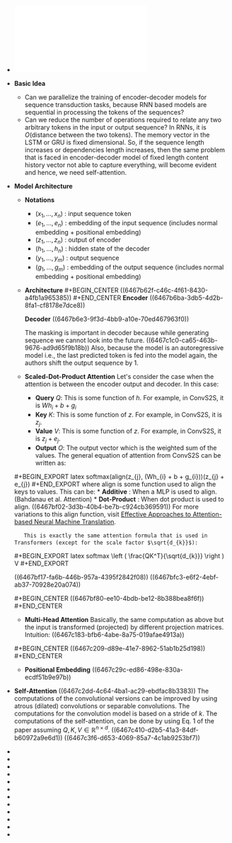 - ![Attention Is All You Need](../assets/1706.03762_1684517468103_0.pdf)
- **Basic Idea**
  * Can we parallelize the training of encoder-decoder models for sequence transduction tasks, because RNN based models are sequential in processing the tokens of the sequences?
  * Can we reduce the number of operations required to relate any two arbitrary tokens in the input or output sequence? In RNNs, it is $O$(distance between the two tokens). The memory vector in the LSTM or GRU is fixed dimensional. So, if the sequence length increases or dependencies length increases, then the same problem that is faced in encoder-decoder model of fixed length content history vector not able to capture everything, will become evident and hence, we need self-attention.
- **Model Architecture**
  * **Notations**
      * $(x_{1}, ..., x_{n})$ : input sequence token
      * $(e_{1}, ..., e_{n})$ : embedding of the input sequence (includes normal embedding + positional embedding)
      * $(z_{1}, ..., z_{n})$ : output of encoder
      * $(h_{1}, ..., h_{n})$ : hidden state of the decoder
      * $(y_{1}, ..., y_{m})$ : output sequence
      * $(g_{1}, ..., g_{m})$ : embedding of the output sequence (includes normal embedding + positional embedding)
  * **Architecture**
  #+BEGIN_CENTER
  ((6467b62f-c46c-4f61-8430-a4fb1a965385))
  #+END_CENTER 
      **Encoder**
      ((6467b6ba-3db5-4d2b-8fa1-cf8178e7dce8))
       
       **Decoder**
       ((6467b6e3-9f3d-4bb9-a10e-70ed467963f0))
  
       The masking is important in decoder because while generating sequence we cannot look into the future. ((6467c1c0-ca65-463b-9676-ad9d65f9b18b)) Also, because the model is an autoregressive model i.e., the last predicted token is fed into the model again, the authors shift the output sequence by 1.
  
  * **Scaled-Dot-Product Attention**
     Let's consider the case when the attention is between the encoder output and decoder. In this case:
      * **Query** $Q$: This is some function of $h$. For example, in ConvS2S, it is $Wh_{i} + b + g_{i}$
      * **Key** $K$: This is some function of $z$. For example, in ConvS2S, it is $z_{j}$.
      * **Value** $V$: This is some function of $z$. For example, in ConvS2S, it is $z_{j} + e_{j}$.
      * **Output** $O$: The output vector which is the weighted sum of the values.
     The general equation of attention from ConvS2S can be written as:
  
  #+BEGIN_EXPORT latex
  softmax(align(z_{j}, (Wh_{i} + b + g_{i}))(z_{j} + e_{j})
  #+END_EXPORT
           where align is some function used to align the keys to values. This can be:
              * **Additive** : When a MLP is used to align. (Bahdanau et al. Attention)
              * **Dot-Product** : When dot product is used to align.
  ((6467bf02-3d3b-40b4-be7b-c924cb369591))
           For more variations to this align function, visit [Effective Approaches to Attention-based Neural Machine Translation](https://arxiv.org/abs/1508.04025).
  
         This is exactly the same attention formula that is used in Transformers (except for the scale factor $\sqrt{d_{k}}$):
  
  #+BEGIN_EXPORT latex
  softmax \left ( \frac{QK^T}{\sqrt{d_{k}}} \right ) V
  #+END_EXPORT
  
  ((6467bf17-fa6b-446b-957a-4395f2842f08))
  ((6467bfc3-e6f2-4ebf-ab37-70928e20a074))
  
  #+BEGIN_CENTER
  ((6467bf80-ee10-4bdb-be12-8b388bea8f6f))
  #+END_CENTER
  
  * **Multi-Head Attention**
  Basically, the same computation as above but the input is transformed (projected) by different projection matrices. Intuition: ((6467c183-bfb6-4abe-8a75-019afae4913a))
  
  
  #+BEGIN_CENTER
  ((6467c209-d89e-41e7-8962-51ab1b25d198))
  #+END_CENTER
  
  * **Positional Embedding**
  ((6467c29c-ed86-498e-830a-ecdf51b9e97b))
- **Self-Attention**
  ((6467c2dd-4c64-4ba1-ac29-ebdfac8b3383))
  The computations of the convolutional versions can be improved by using atrous (dilated) convolutions or separable convolutions. The computations for the convolution model is based on a stride of $k$. The computations of the self-attention, can be done by using Eq. 1 of the paper assuming $Q, K, V \in \mathbb{R}^{n \times d}$.
  ((6467c410-d2b5-41a3-84df-b60972a9e6d1))
  ((6467c3f6-d653-4069-85a7-4c1ab9253bf7))
-
-
-
-
-
-
-
-
-
-
-
-